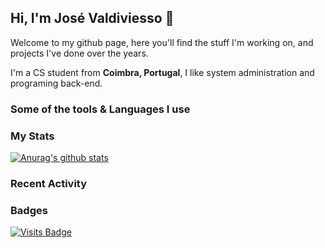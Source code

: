 ## Hi, I'm José Valdiviesso 👋

Welcome to my github page, here you'll find the stuff I'm working on, and projects I've done over the years.

I'm a CS student from **Coimbra, Portugal**, I like system administration and programing back-end.

### Some of the tools & Languages I use



### My Stats
[![Anurag's github stats](https://github-readme-stats.vercel.app/api?username=zmiguel&count_private=true&show_icons=true&theme=dark)](https://github.com/anuraghazra/github-readme-stats)

### Recent Activity
<!--START_SECTION:activity-->

### Badges
[![Visits Badge](https://badges.pufler.dev/visits/zmiguel/zmiguel)](https://badges.pufler.dev)

